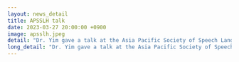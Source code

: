 ```yaml
---
layout: news_detail
title: APSSLH talk 
date: 2023-03-27 20:00:00 +0900
image: apsslh.jpeg
detail: "Dr. Yim gave a talk at the Asia Pacific Society of Speech Language and Hearing's meeting. The tile of the talk was Importance of Maintaining Mother Tonuge in the Face of Bilingual Children's Dynamic Language Shift."
long_detail: "Dr. Yim gave a talk at the Asia Pacific Society of Speech Language and Hearing's meeting. The tile of the talk was Importance of Maintaining Mother Tonuge in the Face of Bilingual Children's Dynamic Language Shift. Details of the lecture are as follows. This talk will provide an overview of multiple studies of bilingual children, conducted at the Ewha Child Language Lab, whose mother tongues are Korean, Vietnamese, Mandarin, and other languages spoken in Korea. The research aims to provide evidence of the importance of mother tongue on psycho-cognitive linguistic abilities, such as self-esteem, resilience, third language proficiency, and executive functions."
---
```



